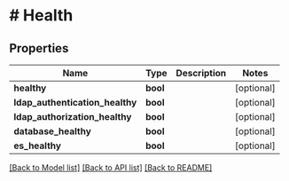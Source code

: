 # # Health

## Properties

Name | Type | Description | Notes
------------ | ------------- | ------------- | -------------
**healthy** | **bool** |  | [optional]
**ldap_authentication_healthy** | **bool** |  | [optional]
**ldap_authorization_healthy** | **bool** |  | [optional]
**database_healthy** | **bool** |  | [optional]
**es_healthy** | **bool** |  | [optional]

[[Back to Model list]](../../README.md#models) [[Back to API list]](../../README.md#endpoints) [[Back to README]](../../README.md)
